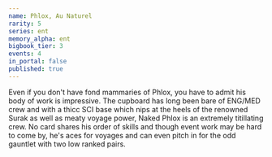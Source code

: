 ```yaml
---
name: Phlox, Au Naturel
rarity: 5
series: ent
memory_alpha: ent
bigbook_tier: 3
events: 4
in_portal: false
published: true
---
```


Even if you don't have fond mammaries of Phlox, you have to admit his body of work is impressive. The cupboard has long been bare of ENG/MED crew and with a thicc SCI base which nips at the heels of the renowned Surak as well as meaty voyage power, Naked Phlox is an extremely titillating crew. No card shares his order of skills and though event work may be hard to come by, he's aces for voyages and can even pitch in for the odd gauntlet with two low ranked pairs.
